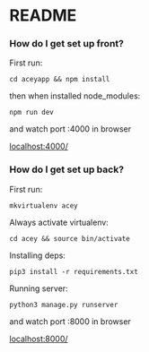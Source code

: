 # README #

### How do I get set up front? ###
First run:


`cd aceyapp && npm install` 

then when installed node_modules: 

` npm run dev `

and watch port :4000 in browser

[localhost:4000/](localhost:4000/)


### How do I get set up back? ###
First run:

`mkvirtualenv acey` 

Always activate virtualenv:

`cd acey && source bin/activate` 

Installing deps:

`pip3 install -r requirements.txt` 

Running server:

`python3 manage.py runserver`

and watch port :8000 in browser

[localhost:8000/](localhost:8000/)



